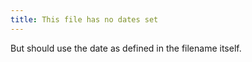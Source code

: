 ```yaml
---
title: This file has no dates set
---
```


But should use the date as defined in the filename itself.